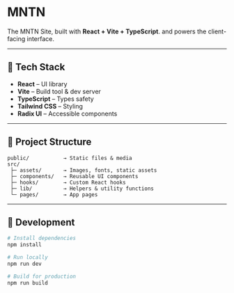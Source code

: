 # MNTN

The MNTN Site, built with **React + Vite + TypeScript**. and powers the client-facing interface.

---

## 🚀 Tech Stack

- **React** – UI library  
- **Vite** – Build tool & dev server  
- **TypeScript** – Types safety 
- **Tailwind CSS** – Styling  
- **Radix UI** – Accessible components 

---


## 📁 Project Structure

```plaintext
public/           → Static files & media
src/
 ├─ assets/       → Images, fonts, static assets
 ├─ components/   → Reusable UI components
 ├─ hooks/        → Custom React hooks
 ├─ lib/          → Helpers & utility functions
 └─ pages/        → App pages

```

---

## 🔄 Development

```bash
# Install dependencies
npm install

# Run locally
npm run dev

# Build for production
npm run build
